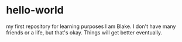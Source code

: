 # hello-world
my first repository for learning purposes
I am Blake. I don't have many friends or a life, but that's okay. Things will get better eventually.
